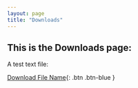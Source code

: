 ```yaml
---
layout: page
title: "Downloads"
---
```


## This is the Downloads page:

A test text file:


[Download File Name](/downloads/bob-site-text01.txt){: .btn .btn-blue }
